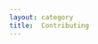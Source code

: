 ```yaml
---
layout: category
title:  Contributing
---
```


<!--
TODO:
  Details on how to get ahold up us and add their creations to the workshops
  site (maybe MOTL's site?)
-->
